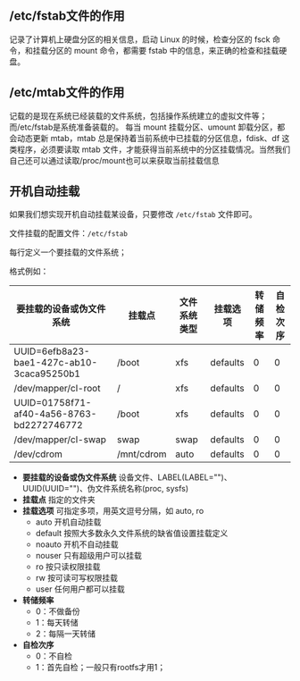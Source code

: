 <a name="b55cf848"></a>
## /etc/fstab文件的作用

记录了计算机上硬盘分区的相关信息，启动 Linux 的时候，检查分区的 fsck 命令，和挂载分区的 mount 命令，都需要 fstab 中的信息，来正确的检查和挂载硬盘。

<a name="1b41736b"></a>
## /etc/mtab文件的作用

记载的是现在系统已经装载的文件系统，包括操作系统建立的虚拟文件等；而/etc/fstab是系统准备装载的。 每当 mount 挂载分区、umount 卸载分区，都会动态更新 mtab，mtab 总是保持着当前系统中已挂载的分区信息，fdisk、df 这类程序，必须要读取 mtab 文件，才能获得当前系统中的分区挂载情况。当然我们自己还可以通过读取/proc/mount也可以来获取当前挂载信息

<a name="f6eaf712"></a>
## 开机自动挂载

如果我们想实现开机自动挂载某设备，只要修改 `/etc/fstab` 文件即可。

文件挂载的配置文件：`/etc/fstab`

每行定义一个要挂载的文件系统；

格式例如：

| 要挂载的设备或伪文件系统 | 挂载点 | 文件系统类型 | 挂载选项 | 转储频率 | 自检次序 |
| --- | --- | --- | --- | --- | --- |
| UUID=6efb8a23-bae1-427c-ab10-3caca95250b1 | /boot | xfs | defaults | 0 | 0 |
| /dev/mapper/cl-root | / | xfs | defaults | 0 | 0 |
| UUID=01758f71-af40-4a56-8763-bd2272746772 | /boot | xfs | defaults | 0 | 0 |
| /dev/mapper/cl-swap | swap | swap | defaults | 0 | 0 |
| /dev/cdrom | /mnt/cdrom | auto | defaults | 0 | 0 |


- **要挂载的设备或伪文件系统** 设备文件、LABEL(LABEL="")、UUID(UUID="")、伪文件系统名称(proc, sysfs)
- **挂载点** 指定的文件夹
- **挂载选项** 可指定多项，用英文逗号分隔，如 auto, ro
   - auto 开机自动挂载
   - default 按照大多数永久文件系统的缺省值设置挂载定义
   - noauto 开机不自动挂载
   - nouser 只有超级用户可以挂载
   - ro 按只读权限挂载
   - rw 按可读可写权限挂载
   - user 任何用户都可以挂载
- **转储频率**
   - 0：不做备份
   - 1：每天转储
   - 2：每隔一天转储
- **自检次序**
   - 0：不自检
   - 1：首先自检；一般只有rootfs才用1；
